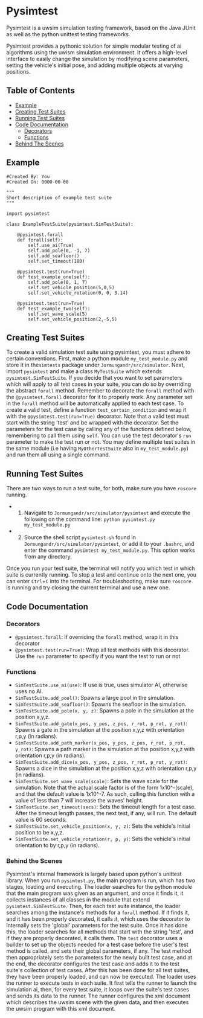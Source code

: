 
# Pysimtest
Pysimtest is a uwsim simulation testing framework, based on the Java JUnit as well as the python unittest testing frameworks.

Pysimtest provides a pythonic solution for simple modular testing of ai algorithms using the uwism simulation environment. It offers a high-level interface to easily change the simulation by modifying scene parameters, setting the vehicle's initial pose, and adding multiple objects at varying positions.

## Table of Contents
- [Example](#example)
- [Creating Test Suites](#creating-test-suites)
- [Running Test Suites](#running-test-suites)
- [Code Documentation](#code-documentation)
  - [Decorators](#decorators)
  - [Functions](#functions)
- [Behind The Scenes](#behind-the-scenes)


## Example
```
#Created By: You
#Created On: 0000-00-00

"""
Short description of example test suite
"""

import pysimtest

class ExampleTestSuite(pysimtest.SimTestSuite):

    @pysimtest.forall
    def forall(self):
        self.use_ai(True)
        self.add_pole(0, -1, 7)
        self.add_seafloor()
        self.set_timeout(180)

    @pysimtest.test(run=True)
    def test_example_one(self):
        self.add_pole(0, 1, 7)
        self.set_vehicle_position(5,0,5)
        self.set_vehicle_rotation(0, 0, 3.14)

    @pysimtest.test(run=True)
    def test_example_two(self):
        self.set_wave_scale(5)
        self.set_vehicle_position(2,-5,5)

```

## Creating Test Suites
To create a valid simulation test suite using pysimtest, you must adhere to certain conventions. First, make a python module `my_test_module.py` and store it in the`simtests` package under `Jormungandr/src/simulator`. Next, import `pysimtest` and make a class `MyTestSuite` which extends `pysimtest.SimTestSuite`.  If you decide that you want to set parameters which will apply to all test cases in your suite, you can do so by overriding the abstract `forall` method. Remember to decorate the `forall` method with the `@pysimtest.forall` decorator for it to properly work.  Any parameter set in the `forall` method will be automatically applied to each test case.  To create a valid test, define a function `test_certain_condition` and wrap it with the `@pysimtest.test(run=True)` decorator. Note that a valid test must start with the string 'test' and be wrapped with the decorator.  Set the parameters for the test case by calling any of the functions defined below, remembering to call them using `self`. You can use the test decorator's `run` parameter to make the test run or not. You may define multiple test suites in the same module (i.e having `MyOtherTestSuite` also in `my_test_module.py`) and run them all using a single command.

## Running Test Suites
There are two ways to run a test suite, for both, make sure you have `roscore` running.
- 1.  Navigate to `Jormungandr/src/simulator/pysimtest` and execute the following on the command line: `python pysimtest.py my_test_module.py`
- 2. Source the shell script `pysimtest.sh` found in `Jormungandr/src/simulator/pysimtest`, or add it to your `.bashrc`, and enter the command `pysimtest my_test_module.py`. This option works from any directory.

Once you run your test suite, the terminal will notify you which test in which suite is currently running. To stop a test and continue onto the next one, you can enter `Ctrl`+`C` into the terminal. For troubleshooting, make sure `roscore` is running and try closing the current terminal and use a new one.

## Code Documentation

### Decorators
- `@pysimtest.forall`: If overriding the `forall` method, wrap it in this decorator
- `@pysimtest.test(run=True)`: Wrap all test methods with this decorator. Use the `run` parameter to specifiy if you want the test to run or not

### Functions
- `SimTestSuite.use_ai(use)`: If use is true, uses simulator AI, otherwise uses no AI.
- `SimTestSuite.add_pool()`: Spawns a large pool in the simulation.
- `SimTestSuite.add_seafloor()`: Spawns the seafloor in the simulation.
- `SimTestSuite.add_pole(x, y, z)`: Spawns a pole in the simulation at the position x,y,z.
- `SimTestSuite.add_gate(x_pos, y_pos, z_pos, r_rot, p_rot, y_rot)`: Spawns a gate in the simulation at the position x,y,z with orientation r,p,y (in radians).
- `SimTestSuite.add_path_marker(x_pos, y_pos, z_pos, r_rot, p_rot, y_rot)`: Spawns a path marker in the simulation at the position x,y,z with orientation r,p,y (in radians).
- `SimTestSuite.add_dice(x_pos, y_pos, z_pos, r_rot, p_rot, y_rot)`: Spawns a dice in the simulation at the position x,y,z with orientation r,p,y (in radians).
- `SimTestSuite.set_wave_scale(scale)`: Sets the wave scale for the simulation. Note that the actual scale factor is of the form 1x10^-(scale), and that the default value is 1x10^-7. As such, calling this function with a value of less than 7 will increase the waves' height.
- `SimTestSuite.set_timeout(secs)`: Sets the timeout length for a test case.  After the timeout length passes, the next test, if any, will run. The default value is 60 seconds.
- `SimTestSuite.set_vehicle_position(x, y, z)`: Sets the vehicle's initial position to be x,y,z.
- `SimTestSuite.set_vehicle_rotation(r, p, y)`: Sets the vehicle's initial orientation to by r,p,y (in radians).

### Behind the Scenes
Pysimtest's internal framework is largely based upon python's unittest library. When you run `pysimtest.py`, the main program is run, which has two stages, loading and executing. The loader searches for the python module that the main program was given as an argument, and once it finds it, it collects instances of all classes in the module that extend `pysimtest.SimTestSuite`. Then, for each test suite instance, the loader searches among the instance's methods for a `forall` method. If it finds it, and it has been properly decorated, it calls it, which uses the decorator to internally sets the 'global' parameters for the test suite. Once it has done this, the loader searches for all methods that start with the string 'test', and if they are properly decorated, it calls them. The `test` decorator uses a builder to set up the objects needed for a test case before the user's test method is called, and sets their global parameters, if any.   The test method then appropriately sets the parameters for the newly built test case, and at the end, the decorator configures the test case and adds it to the test suite's collection of test cases. After this has been done for all test suites, they have been properly loaded, and can now be executed. The loader uses the runner to execute tests in each suite. It first tells the runner to launch the simulation ai, then, for every test suite, it loops over the suite's test cases and sends its data to the runner. The runner configures the xml document which describes the uwsim scene with the given data, and then executes the uwsim program with this xml document.  

